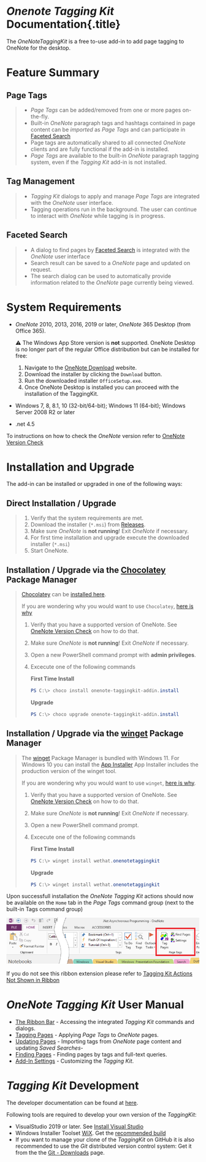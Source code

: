 # _Onenote Tagging Kit_ Documentation{.title}

The _OneNoteTaggingKit_ is a free to-use add-in to add page tagging to
OneNote for the desktop.

# Feature Summary

## Page Tags
>
> * _Page Tags_ can be added/removed from one or more pages on-the-fly.
> * Built-in _OneNote_ paragraph tags and hashtags contained in page content
>   can be _imported_ as _Page Tags_ and can participate in
>   [Faceted Search](https://en.wikipedia.org/wiki/Faceted_search)
> * Page tags are automatically shared to all connected _OneNote_ clients and
>   are fully functional if the add-in is installed.
> * _Page Tags_ are available to the built-in _OneNote_ paragraph tagging
>   system, even if the _Tagging Kit_ add-in is not installed.

## Tag Management
>
> * _Tagging Kit_ dialogs to apply and manage _Page Tags_ are integrated
>    with the _OneNote_ user interface.
> * Tagging operations run in the background. The user can continue to interact
>   with _OneNote_ while tagging is in progress.

## Faceted Search
>
> * A dialog to find pages by
>   [Faceted Search](https://en.wikipedia.org/wiki/Faceted_search) is
>   integrated with the _OneNote_ user interface
> * Search result can be saved to a _OneNote_ page and updated on request.
> * The search dialog can be used to automatically provide information related
>   to the _OneNote_ page currently being viewed. 

# System Requirements

* _OneNote_ 2010, 2013, 2016, 2019 or later, _OneNote_ 365 Desktop (from Office 365).

  :warning: The Windows App Store version is **not** supported. OneNote Desktop is no longer
  part of the regular Office distribution but can be installed for free:
  
  1. Navigate to the [OneNote Download](https://www.onenote.com/Download) website.
  2. Download the installer by clicking the `Download` button.
  3. Run the downloaded installer `OfficeSetup.exe`.
  4. Once OneNote Desktop is installed you can proceed with the installation of
     the TaggingKit.

* Windows 7, 8, 8.1, 10 (32-bit/64-bit); Windows 11 (64-bit); Windows Server 2008 R2 or later

* .net 4.5

To instructions on how to check the _OneNote_ version refer
to [OneNote Version Check](OneNote-Version-Check.md)

# Installation and Upgrade

The add-in can be installed or upgraded in one of the following ways:

## Direct Installation / Upgrade
>
> 1. Verify that the system requirements are met.
> 2. Download the installer (`*.msi`) from [Releases](https://github.com/WetHat/OnenoteTaggingKit/releases).
> 3. Make sure _OneNote_ is **not running**! Exit _OneNote_ if necessary.
> 4. For first time installation and upgrade execute the downloaded installer (`*.msi`)
> 5. Start OneNote.

## Installation / Upgrade via the [Chocolatey](https://community.chocolatey.org/packages/onenote-taggingkit-addin.install) Package Manager
>
> [Chocolatey](https://chocolatey.org/) can be [installed here](https://chocolatey.org/install).
>
> If you are wondering why you would want to use `Chocolatey`,
> [here is why](https://chocolatey.org/why-chocolatey)
>
> 1. Verify that you have a supported version of OneNote.
>   See [OneNote Version Check](OneNote-Version-Check.md) on how to do that.
> 2. Make sure _OneNote_ is **not running**! Exit _OneNote_ if necessary.
> 3. Open a new PowerShell command prompt with **admin privileges**.
> 4. Excecute one of the following commands
>
>    **First Time Install**
>    ~~~ powershell
>    PS C:\> choco install onenote-taggingkit-addin.install
>    ~~~
>
>    **Upgrade**
>    ~~~ powershell
>    PS C:\> choco upgrade onenote-taggingkit-addin.install
>    ~~~

## Installation / Upgrade via the [winget](https://learn.microsoft.com/en-us/windows/package-manager/winget/) Package Manager
>
> The [winget](https://learn.microsoft.com/en-us/windows/package-manager/winget/) 
> Package Manager is bundled with Windows 11. For Windows 10 you can install the
> [App Installer](https://www.microsoft.com/p/app-installer/9nblggh4nns1)
> App Installer includes the production version of the winget tool.
>
> If you are wondering why you would want to use `winget`,
> [here is why](https://www.slashgear.com/microsofts-winget-1-0-released-for-real-heres-why-you-want-it-01675425/).
>
> 1. Verify that you have a supported version of OneNote.
>   See [OneNote Version Check](OneNote-Version-Check.md) on how to do that.
> 2. Make sure _OneNote_ is **not running**! Exit _OneNote_ if necessary.
> 3. Open a new PowerShell command prompt.
> 4. Excecute one of the following commands
>
>    **First Time Install**
>    ~~~ powershell
>    PS C:\> winget install wethat.onenotetaggingkit
>    ~~~
>
>    **Upgrade**
>    ~~~ powershell
>    PS C:\> winget install wethat.onenotetaggingkit
>    ~~~

Upon successfull installation the _OneNote Tagging Kit_ actions should now be
available on the `Home` tab in
the _Page Tags_ command group (next to the built-in Tags command group)

![Home Tab](images/TaggingKitRibbon.png)

If you do not see this ribbon extension please refer to
[Tagging Kit Actions Not Shown in Ribbon](Support/Tagging%20Kit%20Not%20Shown%20in%20Ribbon.md)

# _OneNote Tagging Kit_ User Manual

* [The Ribbon Bar](Usage/Ribbon.md) - Accessing the integrated _Tagging Kit_
  commands and dialogs.
* [Tagging Pages](Usage/Tagging%20Pages/Tagging%20Pages.md) - Applying
  _Page Tags_ to _OneNote_ pages.
* [Updating Pages](Usage/Update.md) - Importing tags from _OneNote_ page content and
  updating _Saved Searches_-
* [Finding Pages](Usage/Search/Finding%20Notes.md) - Finding pages by tags and
  full-text queries.
* [Add-In Settings](Usage/Settings/Manage%20Settings.md) - Customizing the
  _Tagging Kit_.

# _Tagging Kit_ Development

The developer documentation can be found at [here](https://github.com/WetHat/OnenoteTaggingKit/blob/master/TaggingKitSandcastle/Documentation/Home.md).

Following tools are required to develop your own version of the _TaggingKit_:

* VisualStudio 2019 or later. See [Install Visual Studio](https://docs.microsoft.com/en-us/visualstudio/install/install-visual-studio)
* Windows Installer Toolset [WiX](http://wixtoolset.org/).
  Get the [recommended build](http://wixtoolset.org/releases/)
* If you want to manage your clone of the _TaggingKit_ on GitHub it is also recommended to use the _Git_ distributed version control system: Get it from the
  the [Git - Downloads](https://git-scm.com/downloads) page.
